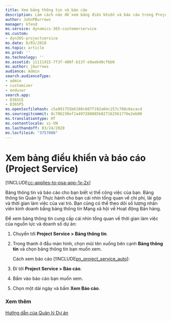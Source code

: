 ```yaml
---
title: Xem bảng thông tin và báo cáo
description: Làm cách nào để xem bảng điều khiển và báo cáo trong Project Service
author: JohnPBurrows
manager: kfend
ms.service: dynamics-365-customerservice
ms.custom:
- dyn365-projectservice
ms.date: 8/03/2018
ms.topic: article
ms.prod: ''
ms.technology: ''
ms.assetid: 11111d15-7f3f-408f-b13f-e9aeb40cfbb0
ms.author: jburrows
audience: Admin
search.audienceType:
- admin
- customizer
- enduser
search.app:
- D365CE
- D365PS
ms.openlocfilehash: c5a991755b6180c687f192a04c157c780c6ecacd
ms.sourcegitcommit: 8c786230ef2a497280885b827162561776e2eb00
ms.translationtype: HT
ms.contentlocale: vi-VN
ms.lasthandoff: 03/24/2020
ms.locfileid: "3757088"
---
```

# <a name="view-dashboards-and-reports-project-service"></a>Xem bảng điều khiển và báo cáo (Project Service)

[!INCLUDE[cc-applies-to-psa-app-1x-2x](../includes/cc-applies-to-psa-app-1x-2x.md)]

Bảng thông tin và báo cáo cho bạn biết vị thế công việc của bạn. Bảng thông tin Quản lý Thực hành cho bạn cái nhìn tổng quan về chi phí, lãi gộp và thời gian làm việc của vai trò. Bạn cũng có thể theo dõi số lượng nhân viên kinh doanh bằng bảng thông tin Mạng xã hội về Hoạt động Bán hàng.  
  
 Để xem bảng thông tin cung cấp cái nhìn tổng quan về thời gian làm việc của nguồn lực và doanh số dự án:  
  
1. Chuyển tới **Project Service > Bảng thông tin**.  
  
2. Trong thanh ở đầu màn hình, chọn mũi tên xuống bên cạnh **Bảng thông tin** và chọn bảng thông tin bạn muốn xem.  
  
   Cách xem báo cáo [!INCLUDE[pn_project_service_auto](../includes/pn-project-service-auto.md)]:  
  
3. Đi tới **Project Service > Báo cáo**.  
  
4. Bấm vào báo cáo bạn muốn xem.  
  
5. Chọn một dải ngày và bấm **Xem Báo cáo**.  
  
### <a name="see-also"></a>Xem thêm  
 [Hướng dẫn của Quản lý Dự án](../project-service/project-manager-guide.md)
